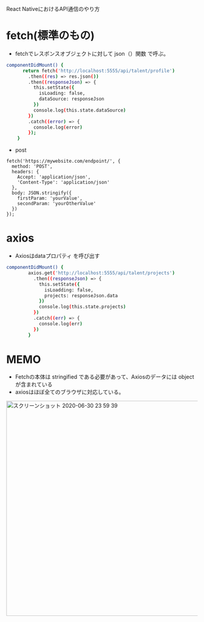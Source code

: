 React NativeにおけるAPI通信のやり方



# fetch(標準のもの)

* fetchでレスポンスオブジェクトに対して json（）関数 で呼ぶ。

```bash
componentDidMount() {
      return fetch('http://localhost:5555/api/talent/profile')
        .then((res) => res.json())
        .then((responseJson) => {
          this.setState({
            isLoading: false,
            dataSource: responseJson
          })
          console.log(this.state.dataSource)
        })
        .catch((error) => {
          console.log(error)
        });
    }
```

* post
```bach
fetch('https://mywebsite.com/endpoint/', {
  method: 'POST',
  headers: {
    Accept: 'application/json',
    'Content-Type': 'application/json'
  },
  body: JSON.stringify({
    firstParam: 'yourValue',
    secondParam: 'yourOtherValue'
  })
});
```

# axios

* Axiosはdataプロパティ を呼び出す

```bash
componentDidMount() {
        axios.get('http://localhost:5555/api/talent/projects')
          .then((responseJson) => {
            this.setState({
              isLoadding: false,
              projects: responseJson.data
            })
            console.log(this.state.projects)
          })
          .catch((err) => {
            console.log(err)
          })
        }
```

# MEMO
* Fetchの本体は stringified である必要があって、Axiosのデータには object が含まれている
* axiosはほぼ全てのブラウザに対応している。
<img width="567" alt="スクリーンショット 2020-06-30 23 59 39" src="https://user-images.githubusercontent.com/44771173/86143243-26617680-bb2f-11ea-9339-dc716813bbee.png">

        
